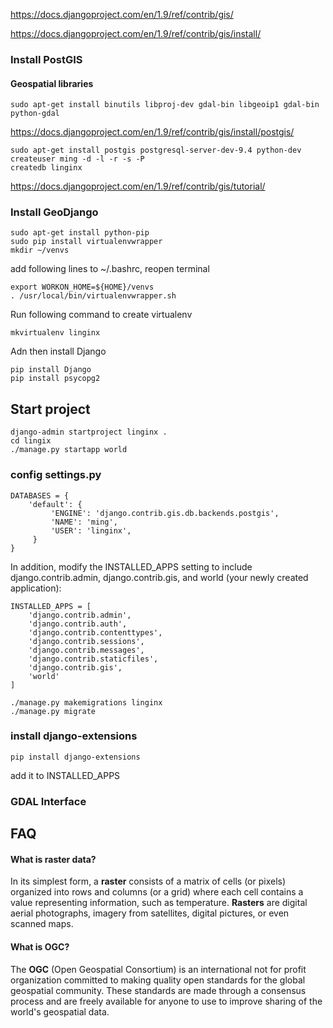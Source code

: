 


https://docs.djangoproject.com/en/1.9/ref/contrib/gis/

https://docs.djangoproject.com/en/1.9/ref/contrib/gis/install/

### Install PostGIS

#### Geospatial libraries

```
sudo apt-get install binutils libproj-dev gdal-bin libgeoip1 gdal-bin python-gdal
```

https://docs.djangoproject.com/en/1.9/ref/contrib/gis/install/postgis/

```
sudo apt-get install postgis postgresql-server-dev-9.4 python-dev
createuser ming -d -l -r -s -P
createdb linginx
```

https://docs.djangoproject.com/en/1.9/ref/contrib/gis/tutorial/

### Install GeoDjango

```
sudo apt-get install python-pip
sudo pip install virtualenvwrapper
mkdir ~/venvs
```

add following lines to ~/.bashrc, reopen terminal

```
export WORKON_HOME=${HOME}/venvs
. /usr/local/bin/virtualenvwrapper.sh
```

Run following command to create virtualenv

```
mkvirtualenv linginx
```

Adn then install Django

```
pip install Django
pip install psycopg2
```

## Start project

```
django-admin startproject linginx .
cd lingix
./manage.py startapp world
```

### config settings.py

```
DATABASES = {
    'default': {
         'ENGINE': 'django.contrib.gis.db.backends.postgis',
         'NAME': 'ming',
         'USER': 'linginx',
     }
}
```

In addition, modify the INSTALLED_APPS setting to include django.contrib.admin, django.contrib.gis, and world (your newly created application):

```
INSTALLED_APPS = [
    'django.contrib.admin',
    'django.contrib.auth',
    'django.contrib.contenttypes',
    'django.contrib.sessions',
    'django.contrib.messages',
    'django.contrib.staticfiles',
    'django.contrib.gis',
    'world'
]
```

```
./manage.py makemigrations linginx
./manage.py migrate
```

### install django-extensions

```
pip install django-extensions
```

add it to INSTALLED_APPS

### GDAL Interface



## FAQ

#### What is raster data?

In its simplest form, a **raster** consists of a matrix of cells (or pixels) organized into rows and columns (or a grid) where each cell contains a value representing information, such as temperature. **Rasters** are digital aerial photographs, imagery from satellites, digital pictures, or even scanned maps.

#### What is OGC?

The **OGC** (Open Geospatial Consortium) is an international not for profit organization committed to making quality open standards for the global geospatial community. These standards are made through a consensus process and are freely available for anyone to use to improve sharing of the world's geospatial data.

